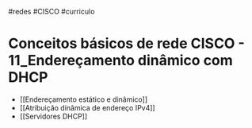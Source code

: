 #redes #CISCO #curriculo 
# Conceitos básicos de rede CISCO - 11_Endereçamento dinâmico com DHCP

- [[Endereçamento estático e dinâmico]]
- [[Atribuição dinâmica de endereço IPv4]]
- [[Servidores DHCP]]
































